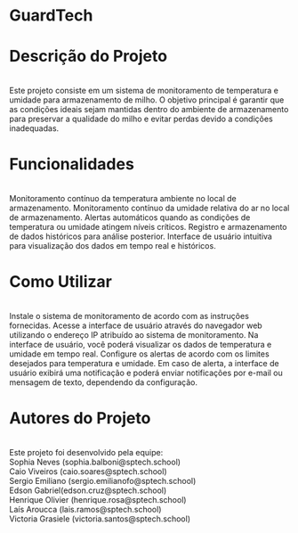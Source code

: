 # GuardTech

# Descrição do Projeto 
<br>
Este projeto consiste em um sistema de monitoramento de temperatura e umidade para armazenamento de milho. O objetivo principal é garantir que as condições ideais sejam mantidas dentro do ambiente de armazenamento para preservar a qualidade do milho e evitar perdas devido a condições inadequadas.

# Funcionalidades 
<br>
Monitoramento contínuo da temperatura ambiente no local de armazenamento. Monitoramento contínuo da umidade relativa do ar no local de armazenamento. Alertas automáticos quando as condições de temperatura ou umidade atingem níveis críticos. Registro e armazenamento de dados históricos para análise posterior. Interface de usuário intuitiva para visualização dos dados em tempo real e históricos.

# Como Utilizar
<br>
Instale o sistema de monitoramento de acordo com as instruções fornecidas. Acesse a interface de usuário através do navegador web utilizando o endereço IP atribuído ao sistema de monitoramento. Na interface de usuário, você poderá visualizar os dados de temperatura e umidade em tempo real. Configure os alertas de acordo com os limites desejados para temperatura e umidade. Em caso de alerta, a interface de usuário exibirá uma notificação e poderá enviar notificações por e-mail ou mensagem de texto, dependendo da configuração.

# Autores do Projeto
<br>
Este projeto foi desenvolvido pela equipe:<br>
Sophia Neves (sophia.balboni@sptech.school) <br>
Caio Viveiros (caio.soares@sptech.school) <br>
Sergio Emiliano (sergio.emilianofo@sptech.school) <br>
Edson Gabriel(edson.cruz@sptech.school) <br>
Henrique Olivier (henrique.rosa@sptech.school) <br>
Laís Aroucca (lais.ramos@sptech.school) <br>
Victoria Grasiele (victoria.santos@sptech.school)


